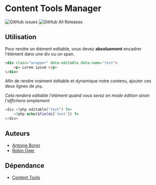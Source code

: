 # Content Tools Manager
![GitHub issues](https://img.shields.io/github/issues/antoinebonin/ContentToolsManager?style=for-the-badge)
![GitHub All Releases](https://img.shields.io/github/downloads/antoinebonin/ContentToolsManager/total?style=for-the-badge)

## Utilisation
Pour rendre un élément editable, vous devez **absoluement** encadrer l'élément dans une div ou un span.
```html
<div class="wrapper" data-editable data-name="text">
    <p> Lorem ipsum </p>
</div>
```
Afin de rendre vraiment éditable et dynamique notre contenu, ajouter ces deux lignes de `php`.

_Cela rendera editable l'élément quand vous serez en mode édition sinon l'affichera simplement_
```php
<div <?php editable("text") ?>>
    <?php echo($fields['text']) ?>
</div>
```
## Auteurs
+ [Antoine Bonin](https://github.com/antoinebonin)
+ [Robin Oger](https://github.com/theBatKwak)

## Dépendance
+ [Content Tools](https://github.com/GetmeUK/ContentTools)


